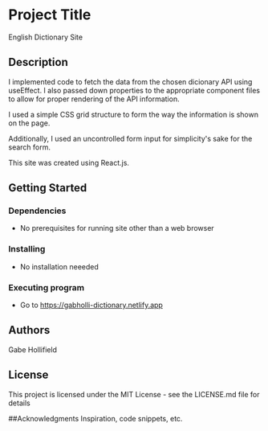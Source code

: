 # Project Title
English Dictionary Site

## Description

I implemented code to fetch the data from the chosen dicionary API using useEffect.
I also passed down properties to the appropriate component files to allow for
proper rendering of the API information.

I used a simple CSS grid structure to form the way the information is shown on the page.

Additionally, I used an uncontrolled form input for simplicity's sake for the search form.

This site was created using React.js.

## Getting Started

### Dependencies
- No prerequisites for running site other than a web browser
### Installing
- No installation neeeded
### Executing program
- Go to https://gabholli-dictionary.netlify.app

## Authors
Gabe Hollifield

## License
This project is licensed under the MIT License - see the LICENSE.md file for details

##Acknowledgments
Inspiration, code snippets, etc.
